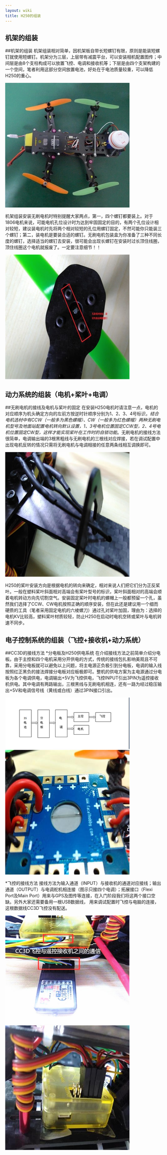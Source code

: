 ```yaml
---
layout: wiki
title: H250的组装
---
```


## 机架的组装
##机架的组装
机架组装相对简单，因机架板自带长短螺钉有限，原则是能装短螺钉就使用短螺钉。机架分为三层，上层带有减震平台，可以安装相机配置图传；中间层是由8个支柱构成可以放置飞控、电调和接收机等；下层是由四个支架构建的一个空间，笔者利用这部分空间放置电池，好处在于电池质量较重，可以降低H250的重心。

![](/assets/img/h250-list-99.jpg)

机架组装安装无刷电机时特别提醒大家两点，第一，四个螺钉都要装上。对于1806电机来说，可能电机孔位设计时为达到牢固固定的目的，有两个孔位设计相对较短，建议装电机时先将两个相对较短的孔位用螺钉固定，不然可能你只能装三个螺钉；第二，装电机是要装合适的螺钉。无刷电机包装盒为你准备了三种不同长度的螺钉，选择适当的螺钉去安装，很可能会出现长螺钉在安装时过长顶住线圈，顶住线圈这个电机就报废了。一定要注意细节！！

![](/assets/img/h250-list-10.jpg)

## 动力系统的组装（电机+桨叶+电调）
##无刷电机的接线及电机与桨叶的固定
在安装H250电机时请注意一点，电机的对应顺序为机头确定方向的左前方按逆时针顺序分别为1、2、3、4号标识，*结合电机选材中有CCW（一般多为黑色螺帽）、CW（一般多为红色螺帽）两种无刷电机型号及地面站配置电机转向默认设置，1、3号电机位置固定CCW型，2、4号电机位置固定CW型，这样才能实现桨叶在工作时的自锁功能*。无刷电机的接线方法很简单，电调输出端的3根黑粗线与无刷电机的三根线对应焊接，若在调试配置中出现电机反转的情况只需将无刷电机与电调相接的任意两条线相互调换即可。

![](/assets/img/h250-list-100.jpg)

H250的桨叶安装方向是根据电机的转向来确定，相对来说人们把它们分为正反桨叶。一般在塑料桨叶斜面相对高端会有桨叶型号的标识，桨叶斜面相对的高端会顺着电机转动方向先切割空气。安装固定桨叶时电机的螺帽上一般都预留一个孔，虽然我们选择了CCW、CW电机按照正确的顺序安装，但在此还是建议用一个细而硬质的工具（笔者采用固定电机的六棱螺刀）通过孔对桨叶加固，理由为：选择的电机KV比较高，塑料桨叶材质较轻，防止H250在启动时电机空转或桨叶与电机转速不同步。


## 电子控制系统的组装（飞控+接收机+动力系统）
##CC3D的接线方法 
*分电板及H250供电系统
在介绍接线方法之前简单介绍分电板。由于主控和四个电机采用分开供电的方式，传统的接线包扎影响美观且不可靠，采用分电板就可以避免以上问题，将主电源正负极引到分电板，电调的输入线按照红正黑负的接法焊接分电板对应板极即可。整机的供电方案为主电源通过分电板为各个电调供电，电调输出+5V为飞控供电，飞控INPUT引出3PIN为遥控接收机供电。其中电调有两路输出，三根黑线与无刷电机相连，还有一路为经过稳压输出+5V和电调信号线（黄线或白线）通过3PIN接口引出。

![](/assets/img/h250-list-11.png)
![](/assets/img/h250-list-111.jpg)

*飞控的接线方法
接线方法为输入通道（INPUT）与接收机的通道对应接线；输出通道（OUTPUT）与电调舵机相连接（图示只接四个电调）；拓展接口（Flexi Port及Main Port）用来与GPS及图传等连接，在入门阶段我们将这两个接口空缺。另外大家还需要备用一根USB数据线，
用来调试配置时飞控与电脑的连接，这根数据线CC3D飞控没有配送。

![](/assets/img/h250-list-12.jpg)
![](/assets/img/h250-list-13.jpg)